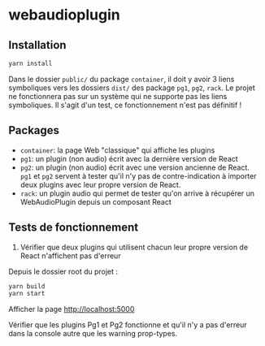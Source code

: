 # webaudioplugin

## Installation

```sh
yarn install
```

Dans le dossier `public/` du package `container`, il doit y avoir 3 liens symboliques vers les dossiers `dist/`
des package `pg1`, `pg2`, `rack`. Le projet ne fonctionnera pas sur un système qui ne supporte pas les liens symboliques.
Il s'agit d'un test, ce fonctionnement n'est pas définitif !

## Packages 

- `container`: la page Web "classique" qui affiche les plugins
- `pg1`: un plugin (non audio) écrit avec la dernière version de React
- `pg2`: un plugin (non audio) écrit avec une version ancienne de React.  
`pg1` et `pg2` servent à tester qu'il n'y pas de contre-indication à importer deux plugins avec leur propre version de React.
- `rack`: un plugin audio qui permet de tester qu'on arrive à récupérer un WebAudioPlugin depuis un composant React

## Tests de fonctionnement

1. Vérifier que deux plugins qui utilisent chacun leur propre version de React n'affichent pas d'erreur

Depuis le dossier root du projet :

```sh
yarn build
yarn start
```

Afficher la page [http://localhost:5000](http://localhost:5000)

Vérifier que les plugins Pg1 et Pg2 fonctionne et qu'il n'y a pas d'erreur dans la console autre que les warning prop-types.
